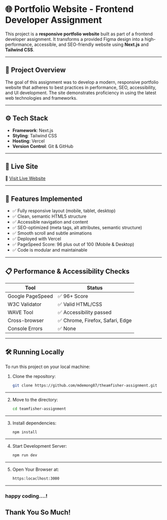 # 🌐 Portfolio Website - Frontend Developer Assignment

This project is a **responsive portfolio website** built as part of a frontend developer assignment. It transforms a provided Figma design into a high-performance, accessible, and SEO-friendly website using **Next.js** and **Tailwind CSS**.

---

## 📖 Project Overview

The goal of this assignment was to develop a modern, responsive portfolio website that adheres to best practices in performance, SEO, accessibility, and UI development. The site demonstrates proficiency in using the latest web technologies and frameworks.

---

## ⚙️ Tech Stack

- **Framework**: Next.js
- **Styling**: Tailwind CSS
- **Hosting**: Vercel
- **Version Control**: Git & GitHub

---

## 🚀 Live Site

🔗 [Visit Live Website](https://theamfisher-assignment.vercel.app/)

---

## 🧪 Features Implemented

- ✅ Fully responsive layout (mobile, tablet, desktop)
- ✅ Clean, semantic HTML5 structure
- ✅ Accessible navigation and content
- ✅ SEO-optimized (meta tags, alt attributes, semantic structure)
- ✅ Smooth scroll and subtle animations
- ✅ Deployed with Vercel
- ✅ PageSpeed Score: 96 plus out of 100 (Mobile & Desktop)
- ✅ Code is modular and maintainable

---

## 📋 Performance & Accessibility Checks

| Tool            | Status      |
|-----------------|-------------|
| Google PageSpeed | ✅ 96+ Score |
| W3C Validator    | ✅ Valid HTML/CSS |
| WAVE Tool        | ✅ Accessibility passed |
| Cross-browser    | ✅ Chrome, Firefox, Safari, Edge |
| Console Errors   | ✅ None |

---

## 🛠️ Running Locally

To run this project on your local machine:

1. Clone the repository:

   ```bash
   git clone https://github.com/mdemong87/theamfisher-assignment.git

---

2. Move to the directory:

   ```bash
   cd teamfisher-assignment

---
3. Install dependencies:

   ```bash
   npm install

---

4. Start Development Server:

   ```bash
   npm run dev

---

5. Open Your Browser at:

   ```bash
   https:locaclhost:3000

---


### happy coding....!


## Thank You So Much!